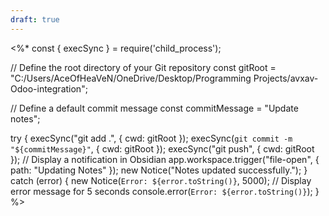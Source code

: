 ```yaml
---
draft: true
---
```

<%*
const { execSync } = require('child_process');

// Define the root directory of your Git repository
const gitRoot = "C:/Users/AceOfHeaVeN/OneDrive/Desktop/Programming Projects/avxav-Odoo-integration";

// Define a default commit message
const commitMessage = "Update notes";

try {
    execSync("git add .", { cwd: gitRoot });
    execSync(`git commit -m "${commitMessage}"`, { cwd: gitRoot });
    execSync("git push", { cwd: gitRoot });
    // Display a notification in Obsidian
    app.workspace.trigger("file-open", { path: "Updating Notes" });
    new Notice("Notes updated successfully.");
} catch (error) {
    new Notice(`Error: ${error.toString()}`, 5000); // Display error message for 5 seconds
    console.error(`Error: ${error.toString()}`);
}
%>
